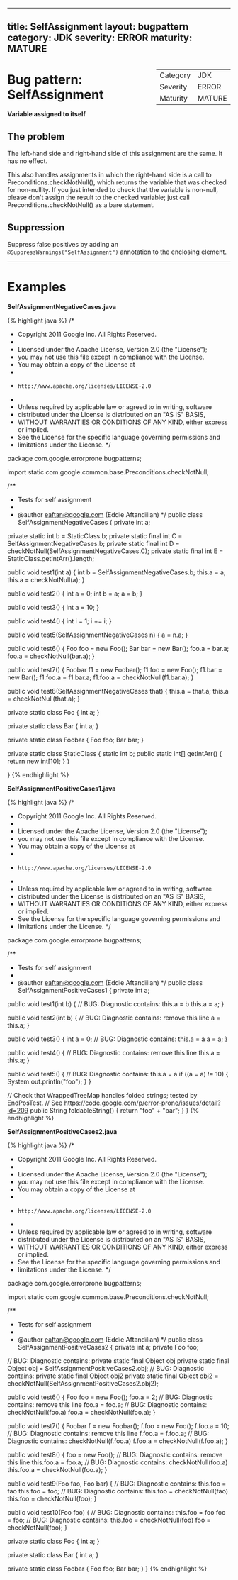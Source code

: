 <!--
*** AUTO-GENERATED, DO NOT MODIFY ***
To make changes, edit the @BugPattern annotation or the explanation in docs/bugpattern.
-->

---
title: SelfAssignment
layout: bugpattern
category: JDK
severity: ERROR
maturity: MATURE
---

<div style="float:right;"><table id="metadata">
<tr><td>Category</td><td>JDK</td></tr>
<tr><td>Severity</td><td>ERROR</td></tr>
<tr><td>Maturity</td><td>MATURE</td></tr>
</table></div>

# Bug pattern: SelfAssignment
__Variable assigned to itself__

## The problem
The left-hand side and right-hand side of this assignment are the same. It has no effect.

This also handles assignments in which the right-hand side is a call to Preconditions.checkNotNull(), which returns the variable that was checked for non-nullity.  If you just intended to check that the variable is non-null, please don't assign the result to the checked variable; just call Preconditions.checkNotNull() as a bare statement.

## Suppression
Suppress false positives by adding an `@SuppressWarnings("SelfAssignment")` annotation to the enclosing element.

----------

# Examples
__SelfAssignmentNegativeCases.java__

{% highlight java %}
/*
 * Copyright 2011 Google Inc. All Rights Reserved.
 *
 * Licensed under the Apache License, Version 2.0 (the "License");
 * you may not use this file except in compliance with the License.
 * You may obtain a copy of the License at
 *
 *     http://www.apache.org/licenses/LICENSE-2.0
 *
 * Unless required by applicable law or agreed to in writing, software
 * distributed under the License is distributed on an "AS IS" BASIS,
 * WITHOUT WARRANTIES OR CONDITIONS OF ANY KIND, either express or implied.
 * See the License for the specific language governing permissions and
 * limitations under the License.
 */

package com.google.errorprone.bugpatterns;

import static com.google.common.base.Preconditions.checkNotNull;

/**
 * Tests for self assignment
 *
 * @author eaftan@google.com (Eddie Aftandilian)
 */
public class SelfAssignmentNegativeCases {
  private int a;
  
  private static int b = StaticClass.b;
  private static final int C = SelfAssignmentNegativeCases.b;
  private static final int D = checkNotNull(SelfAssignmentNegativeCases.C);
  private static final int E = StaticClass.getIntArr().length;
  
  public void test1(int a) {
    int b = SelfAssignmentNegativeCases.b;
    this.a = a;
    this.a = checkNotNull(a);
  }
  
  public void test2() {
    int a = 0;
    int b = a;
    a = b;
  }
  
  public void test3() {
    int a = 10;
  }
  
  public void test4() {
    int i = 1;
    i += i;
  }
  
  public void test5(SelfAssignmentNegativeCases n) {
    a = n.a;
  }
  
  public void test6() {
    Foo foo = new Foo();
    Bar bar = new Bar();
    foo.a = bar.a;
    foo.a = checkNotNull(bar.a);
  }
  
  public void test7() {
    Foobar f1 = new Foobar();
    f1.foo = new Foo();
    f1.bar = new Bar();
    f1.foo.a = f1.bar.a;
    f1.foo.a = checkNotNull(f1.bar.a);
  }
  
  public void test8(SelfAssignmentNegativeCases that) {
    this.a = that.a;
    this.a = checkNotNull(that.a);
  }
  
  private static class Foo {
    int a;
  }
  
  private static class Bar {
    int a;
  }
  
  private static class Foobar {
    Foo foo;
    Bar bar;
  }
  
  private static class StaticClass {
    static int b;
    public static int[] getIntArr() {
      return new int[10];
    }
  }
  
}
{% endhighlight %}

__SelfAssignmentPositiveCases1.java__

{% highlight java %}
/*
 * Copyright 2011 Google Inc. All Rights Reserved.
 *
 * Licensed under the Apache License, Version 2.0 (the "License");
 * you may not use this file except in compliance with the License.
 * You may obtain a copy of the License at
 *
 *     http://www.apache.org/licenses/LICENSE-2.0
 *
 * Unless required by applicable law or agreed to in writing, software
 * distributed under the License is distributed on an "AS IS" BASIS,
 * WITHOUT WARRANTIES OR CONDITIONS OF ANY KIND, either express or implied.
 * See the License for the specific language governing permissions and
 * limitations under the License.
 */

package com.google.errorprone.bugpatterns;

/**
 * Tests for self assignment
 * 
 * @author eaftan@google.com (Eddie Aftandilian)
 */
public class SelfAssignmentPositiveCases1 {
  private int a;
  
  public void test1(int b) {
    // BUG: Diagnostic contains: this.a = b
    this.a = a;
  } 
  
  public void test2(int b) {
    // BUG: Diagnostic contains: remove this line
    a = this.a;
  }
  
  public void test3() {
    int a = 0;
    // BUG: Diagnostic contains: this.a = a
    a = a;
  }
  
  public void test4() {
    // BUG: Diagnostic contains: remove this line
    this.a = this.a;
  }

  public void test5() {
    // BUG: Diagnostic contains: this.a = a
    if ((a = a) != 10) {
      System.out.println("foo");
    }
  }

  // Check that WrappedTreeMap handles folded strings; tested by EndPosTest.
  // See https://code.google.com/p/error-prone/issues/detail?id=209
  public String foldableString() {
    return "foo" + "bar";
  }
}
{% endhighlight %}

__SelfAssignmentPositiveCases2.java__

{% highlight java %}
/*
 * Copyright 2011 Google Inc. All Rights Reserved.
 *
 * Licensed under the Apache License, Version 2.0 (the "License");
 * you may not use this file except in compliance with the License.
 * You may obtain a copy of the License at
 *
 *     http://www.apache.org/licenses/LICENSE-2.0
 *
 * Unless required by applicable law or agreed to in writing, software
 * distributed under the License is distributed on an "AS IS" BASIS,
 * WITHOUT WARRANTIES OR CONDITIONS OF ANY KIND, either express or implied.
 * See the License for the specific language governing permissions and
 * limitations under the License.
 */

package com.google.errorprone.bugpatterns;

import static com.google.common.base.Preconditions.checkNotNull;

/**
 * Tests for self assignment
 * 
 * @author eaftan@google.com (Eddie Aftandilian)
 */
public class SelfAssignmentPositiveCases2 {
  private int a;
  private Foo foo;
  
  // BUG: Diagnostic contains: private static final Object obj
  private static final Object obj = SelfAssignmentPositiveCases2.obj;
  // BUG: Diagnostic contains: private static final Object obj2
  private static final Object obj2 = checkNotNull(SelfAssignmentPositiveCases2.obj2);
    
  public void test6() {
    Foo foo = new Foo();
    foo.a = 2;
    // BUG: Diagnostic contains: remove this line
    foo.a = foo.a;
    // BUG: Diagnostic contains: checkNotNull(foo.a)
    foo.a = checkNotNull(foo.a);
  }
  
  public void test7() {
    Foobar f = new Foobar();
    f.foo = new Foo();
    f.foo.a = 10;
    // BUG: Diagnostic contains: remove this line
    f.foo.a = f.foo.a;
    // BUG: Diagnostic contains: checkNotNull(f.foo.a)
    f.foo.a = checkNotNull(f.foo.a);
  }
  
  public void test8() {
    foo = new Foo();
    // BUG: Diagnostic contains: remove this line
    this.foo.a = foo.a;
    // BUG: Diagnostic contains: checkNotNull(foo.a)
    this.foo.a = checkNotNull(foo.a);
  }
  
  public void test9(Foo fao, Foo bar) {
    // BUG: Diagnostic contains: this.foo = fao
    this.foo = foo;
    // BUG: Diagnostic contains: this.foo = checkNotNull(fao)
    this.foo = checkNotNull(foo);
  }
  
  public void test10(Foo foo) {
    // BUG: Diagnostic contains: this.foo = foo
    foo = foo;
    // BUG: Diagnostic contains: this.foo = checkNotNull(foo)
    foo = checkNotNull(foo);
  }
     
  private static class Foo {
    int a;
  }
  
  private static class Bar {
    int a;
  }
  
  private static class Foobar {
    Foo foo;
    Bar bar;
  }
}
{% endhighlight %}

